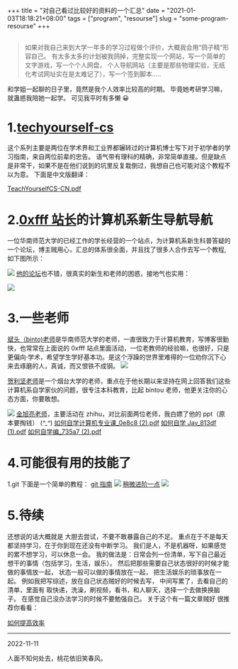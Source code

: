 +++
title = "对自己看过比较好的资料的一个汇总"
date = "2021-01-03T18:18:21+08:00"
tags = ["program", "resourse"]
slug = "some-program-resourse"
+++

> ##

> 如果对我自己来到大学一年多的学习过程做个评价，大概我会用“鸽子精”形容自己。
> 有太多太多的计划被我鸽掉，完整实现一个网站，写一个简单的文字游戏，写一个个人网盘，
> 个人导航网站（主要是那些物理实验，无纸化考试网址实在是太难记了），写一个签到脚本.....

和学姐一起聊的日子里，竟然是我个人效率比较高的时期。
毕竟她考研学习嘛，就蛊惑我陪她一起学。
可见我平时有多懒 😀

# 1.[techyourself-cs](https://teachyourselfcs.com/)

这个系列主要是两位在学术界和工业界都辗转过的计算机博士写下对于初学者的学习指南，来自两位前辈的忠告。
语气带有理科的精确，非常简单直接。但是缺点是非常干，如果不是在他们说到的坑里反复栽倒过，我想自己也可能对这个教程不以为意。
下面是中文版翻译：

[TeachYourselfCS-CN.pdf](https://www.yuque.com/attachments/yuque/0/2021/pdf/906866/1637300221830-08c6aefa-bcf5-4b93-804b-9992273272c5.pdf?_lake_card=%7B%22src%22%3A%22https%3A%2F%2Fwww.yuque.com%2Fattachments%2Fyuque%2F0%2F2021%2Fpdf%2F906866%2F1637300221830-08c6aefa-bcf5-4b93-804b-9992273272c5.pdf%22%2C%22name%22%3A%22TeachYourselfCS-CN.pdf%22%2C%22size%22%3A1551022%2C%22type%22%3A%22application%2Fpdf%22%2C%22ext%22%3A%22pdf%22%2C%22status%22%3A%22done%22%2C%22taskId%22%3A%22ubdfbf5dc-b6dc-4104-bceb-216ff3acccc%22%2C%22taskType%22%3A%22upload%22%2C%22id%22%3A%22u4d934858%22%2C%22card%22%3A%22file%22%7D)

# 2.[0xfff 站长](https://0xffff.one/)的计算机系新生导航导航

一位华南师范大学的已经工作的学长经营的一个站点，为计算机系新生科普答疑的一个论坛，博主贼用心，汇总的体系很全面，并且找了很多人合作去写一个教程,如下图所示：

![](/images/2.png)
[他的论坛](https://0xffff.one/)也不错，很真实的新生和老师的困惑，接地气也实用：

![](/images/3.png)

# 3.一些老师

[斌头（binto)老师](https://www.jianshu.com/u/f8c9e6c93c72)是华南师范大学的老师，一直很致力于计算机教育，写博客很勤快，也常常在上面说的 0xfff 站点里面活动，一位老教师的经验嘛，也很好，只是更偏向·学术，希望学生学好基本功。是这个浮躁的世界里难得的一位劝你沉下心来去琢磨的人，真诚，而又恨铁不成钢。
![](/images/4.png)

[贺利坚老师](https://helijian.blog.csdn.net/)是一个烟台大学的老师，重点在于他长期以来坚持在网上回答我们这些计算机系自学家伙的问题，很专注本科教育，比起 bintou 老师，他更关注你的心态方面，你要敢想。

![](/images/5.png)
[金旭亮老师](https://www.zhihu.com/people/jin-xu-liang)，主要活动在 zhihu，对比前面两位老师，我白嫖了他的 ppt（原本要掏钱）
(_^\_^_)
[如何自学计算机专业课\_0e8c8 (2).pdf](<https://www.yuque.com/attachments/yuque/0/2021/pdf/906866/1637303395542-8edbac34-03b2-4730-88a4-5bbc159933f4.pdf?_lake_card=%7B%22src%22%3A%22https%3A%2F%2Fwww.yuque.com%2Fattachments%2Fyuque%2F0%2F2021%2Fpdf%2F906866%2F1637303395542-8edbac34-03b2-4730-88a4-5bbc159933f4.pdf%22%2C%22name%22%3A%22%E5%A6%82%E4%BD%95%E8%87%AA%E5%AD%A6%E8%AE%A1%E7%AE%97%E6%9C%BA%E4%B8%93%E4%B8%9A%E8%AF%BE_0e8c8%20(2).pdf%22%2C%22size%22%3A3887239%2C%22type%22%3A%22application%2Fpdf%22%2C%22ext%22%3A%22pdf%22%2C%22status%22%3A%22done%22%2C%22taskId%22%3A%22ua87b18af-e42e-4fac-bc71-b6c21af03a3%22%2C%22taskType%22%3A%22upload%22%2C%22id%22%3A%22ud1cbd4fe%22%2C%22card%22%3A%22file%22%7D>)
[如何自学 Jav_813df (1).pdf](<https://www.yuque.com/attachments/yuque/0/2021/pdf/906866/1637303395527-2bf487b7-6d1e-4717-a53e-b7735f547acd.pdf?_lake_card=%7B%22src%22%3A%22https%3A%2F%2Fwww.yuque.com%2Fattachments%2Fyuque%2F0%2F2021%2Fpdf%2F906866%2F1637303395527-2bf487b7-6d1e-4717-a53e-b7735f547acd.pdf%22%2C%22name%22%3A%22%E5%A6%82%E4%BD%95%E8%87%AA%E5%AD%A6Jav_813df%20(1).pdf%22%2C%22size%22%3A4113347%2C%22type%22%3A%22application%2Fpdf%22%2C%22ext%22%3A%22pdf%22%2C%22status%22%3A%22done%22%2C%22taskId%22%3A%22u35c9e2e8-5b39-4717-8a68-ed9796dc955%22%2C%22taskType%22%3A%22upload%22%2C%22id%22%3A%22ufddf1a45%22%2C%22card%22%3A%22file%22%7D>)
[如何自学编\_735a7 (2).pdf](<https://www.yuque.com/attachments/yuque/0/2021/pdf/906866/1637303395536-6d43be8e-db8f-40f9-8867-cb5c97a79dc1.pdf?_lake_card=%7B%22src%22%3A%22https%3A%2F%2Fwww.yuque.com%2Fattachments%2Fyuque%2F0%2F2021%2Fpdf%2F906866%2F1637303395536-6d43be8e-db8f-40f9-8867-cb5c97a79dc1.pdf%22%2C%22name%22%3A%22%E5%A6%82%E4%BD%95%E8%87%AA%E5%AD%A6%E7%BC%96_735a7%20(2).pdf%22%2C%22size%22%3A4504717%2C%22type%22%3A%22application%2Fpdf%22%2C%22ext%22%3A%22pdf%22%2C%22status%22%3A%22done%22%2C%22taskId%22%3A%22u01561738-35b1-4e51-9db2-36610b33a63%22%2C%22taskType%22%3A%22upload%22%2C%22id%22%3A%22u4d360b4e%22%2C%22card%22%3A%22file%22%7D>)

# 4.可能很有用的技能了

1.git
下面是一个简单的教程：
[git 指南](http://rogerdudler.github.io/git-guide/index.zh.html)
![](/images/6.png)
[稍微进阶一点](http://gogojimmy.net/2012/01/17/how-to-use-git-1-git-basic/)
![](/images/7.png)

# 5.待续

还想说的话大概就是
大胆去尝试，不要不敢暴露自己的不足。
重点在于不是每天都坚持学习，在于你到现在还没有中断学习。
我们是人，不是机器呀，如果感觉的累不想学习，可以休息一会。
我的做法是：日常会列一份清单，写下自己最近想干的事情（包括学习，生活，娱乐）。
然后把那些需要自己状态很好的时候才能做的事情放一起，
状态一般可以做的事情放在一起，
把生活娱乐的琐事放在一起。
例如我把写综述，放在自己状态贼好的时候去写，
中间写累了，去看自己的清单，里面有
取快递，洗澡，刷视频，看书，和人聊天，选择一个去做换换脑子。
在感觉自己没办法学习的时候不要勉强自己。
关于这个有一篇文章贼好
很推荐你看看：


[如何提高效率](https://www.douban.com/note/135032099/)



----
2022-11-11

人面不知何处去，桃花依旧笑春风。